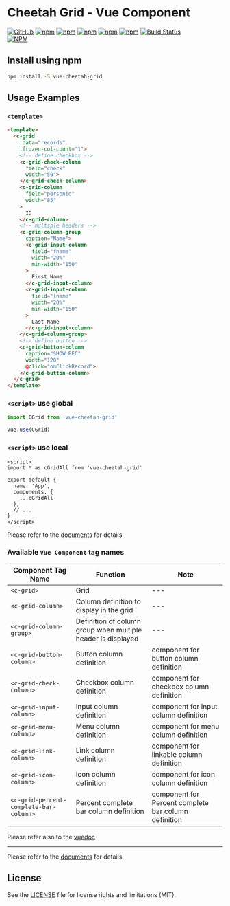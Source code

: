 # Cheetah Grid - Vue Component

[![GitHub](https://img.shields.io/github/license/future-architect/cheetah-grid.svg)](https://github.com/future-architect/cheetah-grid)
[![npm](https://img.shields.io/npm/v/vue-cheetah-grid.svg)](https://www.npmjs.com/package/vue-cheetah-grid)
[![npm](https://img.shields.io/npm/dw/vue-cheetah-grid.svg)](http://www.npmtrends.com/vue-cheetah-grid)
[![npm](https://img.shields.io/npm/dm/vue-cheetah-grid.svg)](http://www.npmtrends.com/vue-cheetah-grid)
[![npm](https://img.shields.io/npm/dy/vue-cheetah-grid.svg)](http://www.npmtrends.com/vue-cheetah-grid)
[![npm](https://img.shields.io/npm/dt/vue-cheetah-grid.svg)](http://www.npmtrends.com/vue-cheetah-grid)
[![Build Status](https://travis-ci.org/future-architect/cheetah-grid.svg?branch=master)](https://travis-ci.org/future-architect/cheetah-grid)  
[![NPM](https://nodei.co/npm/vue-cheetah-grid.png?downloads=true&stars=true)](https://www.npmjs.com/package/vue-cheetah-grid)  

## Install using npm

```sh
npm install -S vue-cheetah-grid
```

## Usage Examples

### `<template>`

```html
<template>
  <c-grid
    :data="records"
    :frozen-col-count="1">
    <!-- define checkbox -->
    <c-grid-check-column
      field="check"
      width="50">
    </c-grid-check-column>
    <c-grid-column
      field="personid"
      width="85"
    >
      ID
    </c-grid-column>
    <!-- multiple headers -->
    <c-grid-column-group
      caption="Name">
      <c-grid-input-column
        field="fname"
        width="20%"
        min-width="150"
      >
        First Name
      </c-grid-input-column>
      <c-grid-input-column
        field="lname"
        width="20%"
        min-width="150"
      >
        Last Name
      </c-grid-input-column>
    </c-grid-column-group>
    <!-- define button -->
    <c-grid-button-column
      caption="SHOW REC"
      width="120"
      @click="onClickRecord">
    </c-grid-button-column>
  </c-grid>
</template>
```

### `<script>` use global

```js
import CGrid from 'vue-cheetah-grid'

Vue.use(CGrid)
```

### `<script>` use local

```vue
<script>
import * as cGridAll from 'vue-cheetah-grid'

export default {
  name: 'App',
  components: {
    ...cGridAll
  },
  // ...
}
</script>
```

Please refer to the [documents](https://future-architect.github.io/cheetah-grid/) for details

### Available `Vue Component` tag names

| Component Tag Name | Function | Note |
|----------|-----|---|
| `<c-grid>` | Grid | --- |
| `<c-grid-column>` | Column definition to display in the grid | --- |
| `<c-grid-column-group>` | Definition of column group when multiple header is displayed | --- |
| `<c-grid-button-column>` | Button column definition | component for button column definition |
| `<c-grid-check-column>` | Checkbox column definition | component for checkbox column definition |
| `<c-grid-input-column>` | Input column definition | component for input column definition |
| `<c-grid-menu-column>` | Menu column definition | component for menu column definition |
| `<c-grid-link-column>` | Link column definition | component for linkable column definition |
| `<c-grid-icon-column>` | Icon column definition | component for icon column definition |
| `<c-grid-percent-complete-bar-column>` | Percent complete bar column definition | component for Percent complete bar column definition |

Please refer also to the [vuedoc](https://github.com/future-architect/cheetah-grid/tree/master/docs/0.10/vuedoc)

---

Please refer to the [documents](https://future-architect.github.io/cheetah-grid/) for details

## License

See the [LICENSE](LICENSE) file for license rights and limitations (MIT).